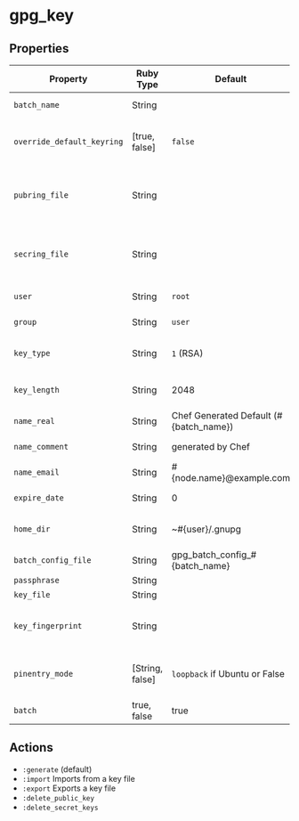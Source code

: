 # gpg_key

## Properties

| Property                   | Ruby Type        | Default                                | Description                                                                                                |
| -------------------------- | ---------------- | -------------------------------------- | ---------------------------------------------------------------------------------------------------------- |
| `batch_name`               | String           |                                        | Name of  the key/batch to generate.                                                                        |
| `override_default_keyring` | [true, false]    | `false`                                | Set to true if you want to override the pubring_file and secring_file locations.                           |
| `pubring_file`             | String           |                                        | Public keyring file location (override_default_keyring must be set to true or this option will be ignored) |
| `secring_file`             | String           |                                        | Secret keyring file location (override_default_keyring must be set to true or this option will be ignored) |
| `user`                     | String           | `root`                                 | User to generate the key for                                                                               |
| `group`                    | String           | `user`                                 | Group to run the generate command as                                                                       |
| `key_type`                 | String           | `1` (RSA)                              | Corresponds to GPG option: Key-Type (RSA or DSA)                                                           |
| `key_length`               | String           | 2048                                  | Corresponds to GPG option: Key-Length (2048 or 4096)                                                       |
| `name_real`                | String           | Chef Generated Default (#{batch_name}) | Corresponds to GPG option: Name-Real                                                                       |
| `name_comment`             | String           | generated by Chef                      | Corresponds to GPG option: Name-Comment                                                                    |
| `name_email`               | String           | #{node.name}@example.com               | Corresponds to GPG option: Name-Email                                                                      |
| `expire_date`              | String           | 0                                      | Corresponds to GPG option: Expire-Date.                                                                    |
| `home_dir`                 | String           | ~#{user}/.gnupg                        | Location to store the keyring. Defaults to ~/.gnupg                                                        |
| `batch_config_file`        | String           | gpg_batch_config_#{batch_name}         | Batch config file name                                                                                     |
| `passphrase`               | String           |                                        | Passphrase for key                                                                                         |
| `key_file`                 | String           |                                        | Keyfile name                                                                                               |
| `key_fingerprint`          | String           |                                        | Key finger print. Used to identify when deleting keys using the :delete action                             |
| `pinentry_mode`            | [String, false]  | `loopback` if Ubuntu or False          | Pinentry mode. Set to loopback on Ubuntu and False (off) for all other platforms.                          |
| `batch`                    | true, false      | true                                   | Turn batch mode on or off when genrating keys                                                              |

## Actions

- `:generate` (default)
- `:import` Imports from a key file
- `:export` Exports a key file
- `:delete_public_key`
- `:delete_secret_keys`
